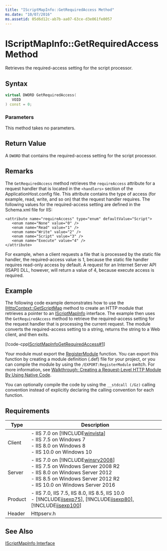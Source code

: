 ```yaml
---
title: "IScriptMapInfo::GetRequiredAccess Method"
ms.date: "10/07/2016"
ms.assetid: 05d6d12c-ab7b-aa07-63ce-d3e061fe0057
---
```

# IScriptMapInfo::GetRequiredAccess Method

Retrieves the required-access setting for the script processor.  
  
## Syntax  
  
```cpp  
virtual DWORD GetRequiredAccess(  
   VOID  
) const = 0;  
```  
  
### Parameters  

 This method takes no parameters.  
  
## Return Value  

 A `DWORD` that contains the required-access setting for the script processor.  
  
## Remarks  

 The `GetRequiredAccess` method retrieves the `requireAccess` attribute for a request handler that is located in the `<handlers>` section of the ApplicationHost.config file. This attribute contains the type of access (for example, read, write, and so on) that the request handler requires. The following values for the required-access setting are defined in the Schema.xml file for IIS:  
  
```  
<attribute name="requireAccess" type="enum" defaultValue="Script">  
   <enum name="None" value="0" />  
   <enum name="Read" value="1" />  
   <enum name="Write" value="2" />  
   <enum name="Script" value="3" />  
   <enum name="Execute" value="4" />  
</attribute>  
```  
  
 For example, when a client requests a file that is processed by the static file handler, the required-access value is 1, because the static file handler requires read-only access by default. A request for an Internet Server API (ISAPI) DLL, however, will return a value of 4, because execute access is required.  
  
## Example  

 The following code example demonstrates how to use the [IHttpContext::GetScriptMap](../../web-development-reference/native-code-api-reference/ihttpcontext-getscriptmap-method.md) method to create an HTTP module that retrieves a pointer to an [IScriptMapInfo](../../web-development-reference/native-code-api-reference/iscriptmapinfo-interface.md) interface. The example then uses the `GetRequiredAccess` method to retrieve the required-access setting for the request handler that is processing the current request. The module converts the required-access setting to a string, returns the string to a Web client, and then exits.  
  
 [!code-cpp[IScriptMapInfoGetRequiredAccess#1](../../../samples/snippets/cpp/VS_Snippets_IIS/IIS7/IScriptMapInfoGetRequiredAccess/cpp/IScriptMapInfoGetRequiredAccess.cpp#1)]  
  
 Your module must export the [RegisterModule](../../web-development-reference/native-code-api-reference/pfn-registermodule-function.md) function. You can export this function by creating a module definition (.def) file for your project, or you can compile the module by using the `/EXPORT:RegisterModule` switch. For more information, see [Walkthrough: Creating a Request-Level HTTP Module By Using Native Code](../../web-development-reference/native-code-development-overview/walkthrough-creating-a-request-level-http-module-by-using-native-code.md).  
  
 You can optionally compile the code by using the `__stdcall (/Gz)` calling convention instead of explicitly declaring the calling convention for each function.  
  
## Requirements  
  
|Type|Description|  
|----------|-----------------|  
|Client|-   IIS 7.0 on [!INCLUDE[winvista](../../wmi-provider/includes/winvista-md.md)]<br />-   IIS 7.5 on Windows 7<br />-   IIS 8.0 on Windows 8<br />-   IIS 10.0 on Windows 10|  
|Server|-   IIS 7.0 on [!INCLUDE[winsrv2008](../../wmi-provider/includes/winsrv2008-md.md)]<br />-   IIS 7.5 on Windows Server 2008 R2<br />-   IIS 8.0 on Windows Server 2012<br />-   IIS 8.5 on Windows Server 2012 R2<br />-   IIS 10.0 on Windows Server 2016|  
|Product|-   IIS 7.0, IIS 7.5, IIS 8.0, IIS 8.5, IIS 10.0<br />-   [!INCLUDE[iisexp75](../../web-development-reference/native-code-api-reference/includes/iisexp75-md.md)], [!INCLUDE[iisexp80](../../web-development-reference/native-code-api-reference/includes/iisexp80-md.md)], [!INCLUDE[iisexp100](../../web-development-reference/native-code-api-reference/includes/iisexp100-md.md)]|  
|Header|Httpserv.h|  
  
## See Also  

 [IScriptMapInfo Interface](../../web-development-reference/native-code-api-reference/iscriptmapinfo-interface.md)
